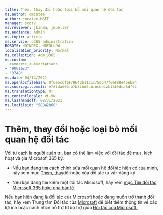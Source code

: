 ```yaml
---
title: Thêm, thay đổi hoặc loại bỏ mối quan hệ đối tác
ms.author: cmcatee
author: cmcatee-MSFT
manager: scotv
ms.reviewer: jkinma, jmueller
ms.audience: Admin
ms.topic: article
ms.service: o365-administration
ROBOTS: NOINDEX, NOFOLLOW
localization_priority: Normal
ms.collection: Adm_O365
ms.custom:
- commerce_subscriptions
- "9001683"
- "3748"
ms.date: 04/14/2021
ms.openlocfilehash: 0f6e5cdfb678642b11c1375db47f0a988e4beb24
ms.sourcegitcommit: e781da003fb7b878854846cbe12b13b9dca8df92
ms.translationtype: MT
ms.contentlocale: vi-VN
ms.lasthandoff: 08/31/2021
ms.locfileid: "58842860"
---
```

# <a name="add-change-or-remove-a-partner-relationship"></a>Thêm, thay đổi hoặc loại bỏ mối quan hệ đối tác

Với tư cách là người quản trị, bạn có thể làm việc với đối tác để mua, kích hoạt và gia Microsoft 365 ký. 

- Nếu bạn đang tìm cách chỉnh sửa mối quan hệ đối tác hiện có của mình, hãy xem mục [Thêm, thay](https://docs.microsoft.com/microsoft-365/admin/misc/add-partner)đổi hoặc xóa đối tác tư vấn đăng ký .

- Nếu bạn đang tìm kiếm một đối tác Microsoft, hãy xem [mục Tìm đối tác Microsoft 365 hoặc nhà bán lẻ](https://docs.microsoft.com/microsoft-365/admin/manage/find-your-partner-or-reseller).

Nếu bạn hiện đang là đối tác của Microsoft hoặc đang muốn trở thành đối tác, hãy xem Trung tâm Đối tác của [Microsoft](https://support.microsoft.com/help/4499930/partner-center-overview) để biết thêm thông tin về các lợi ích hoặc cách nhận hỗ trợ từ bộ trợ giúp [Đối tác của Microsoft.](https://aka.ms/partnersupport)
